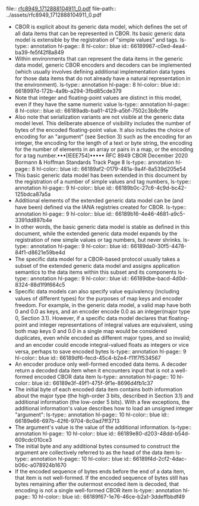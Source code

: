 file:: [rfc8949_1712888104911_0.pdf](../assets/rfc8949_1712888104911_0.pdf)
file-path:: ../assets/rfc8949_1712888104911_0.pdf

- CBOR is explicit about its generic data model, which deﬁnes the set of all data items that can be represented in CBOR. Its basic generic data model is extensible by the registration of "simple values" and tags.
  ls-type:: annotation
  hl-page:: 8
  hl-color:: blue
  id:: 66189967-c0ed-4ea4-ba39-fe5f42f8a849
- Within environments that can represent the data items in the generic data model, generic CBOR encoders and decoders can be implemented (which usually involves deﬁning additional implementation data types for those data items that do not already have a natural representation in the environment). 
  ls-type:: annotation
  hl-page:: 8
  hl-color:: blue
  id:: 6618997d-172b-4a9b-a294-3fbd85cde379
- Note that integer and ﬂoating-point values are distinct in this model, even if they have the same numeric value
  ls-type:: annotation
  hl-page:: 8
  hl-color:: blue
  id:: 66189adb-ba61-4129-a5bf-7502c3b8c9fe
- Also note that serialization variants are not visible at the generic data model level. This deliberate absence of visibility includes the number of bytes of the encoded ﬂoating-point value. It also includes the choice of encoding for an "argument" (see Section 3) such as the encoding for an integer, the encoding for the length of a text or byte string, the encoding for the number of elements in an array or pairs in a map, or the encoding for a tag number.•••[IEEE754]••••• RFC 8949 CBOR December 2020 Bormann & Hoﬀman Standards Track Page 8
  ls-type:: annotation
  hl-page:: 8
  hl-color:: blue
  id:: 66189af2-0179-481a-9a4f-8a539d205e54
- This basic generic data model has been extended in this document by the registration of a number of simple values and tag numbers,
  ls-type:: annotation
  hl-page:: 9
  hl-color:: blue
  id:: 66189b0c-27c6-4c9d-bc42-125bdca87a5a
- Additional elements of the extended generic data model can be (and have been) deﬁned via the IANA registries created for CBOR.
  ls-type:: annotation
  hl-page:: 9
  hl-color:: blue
  id:: 66189b16-4e46-4681-a9c5-3391dd897b4e
- In other words, the basic generic data model is stable as deﬁned in this document, while the extended generic data model expands by the registration of new simple values or tag numbers, but never shrinks.
  ls-type:: annotation
  hl-page:: 9
  hl-color:: blue
  id:: 66189da0-30f5-4478-84f1-d8621e59be4d
- The speciﬁc data model for a CBOR-based protocol usually takes a subset of the extended generic data model and assigns application semantics to the data items within this subset and its components
  ls-type:: annotation
  hl-page:: 9
  hl-color:: blue
  id:: 66189dbe-bacd-4d0d-8324-88d1f9f664c5
- Speciﬁc data models can also specify value equivalency (including values of diﬀerent types) for the purposes of map keys and encoder freedom. For example, in the generic data model, a valid map have both 0 and 0.0 as keys, and an encoder encode 0.0 as an integer(major type 0, Section 3.1). However, if a speciﬁc data model declares that ﬂoating-point and integer representations of integral values are equivalent, using both map keys 0 and 0.0 in a single map would be considered duplicates, even while encoded as diﬀerent major types, and so invalid; and an encoder could encode integral-valued ﬂoats as integers or vice versa, perhaps to save encoded bytes
  ls-type:: annotation
  hl-page:: 9
  hl-color:: blue
  id:: 66189df6-fecd-45c4-b2e4-f11f7f534567
- An encoder produce only well-formed encoded data items. A decoder return a decoded data item when it encounters input that is not a well-formed encoded CBOR data item
  ls-type:: annotation
  hl-page:: 10
  hl-color:: blue
  id:: 66189e3f-49f1-475f-9f1e-8696d4fb1c37
- The initial byte of each encoded data item contains both information about the major type (the high-order 3 bits, described in Section 3.1) and additional information (the low-order 5 bits). With a few exceptions, the additional information's value describes how to load an unsigned integer "argument":
  ls-type:: annotation
  hl-page:: 10
  hl-color:: blue
  id:: 66189e66-697b-42f6-9704-8c0ad7ff3713
- The argument's value is the value of the additional information.
  ls-type:: annotation
  hl-page:: 10
  hl-color:: blue
  id:: 66189e80-d203-48dd-b54d-609cdc010ce3
- The initial byte and any additional bytes consumed to construct the argument are collectively referred to as the head of the data item
  ls-type:: annotation
  hl-page:: 10
  hl-color:: blue
  id:: 66189f4d-2cf2-4dac-b06c-a078924b1670
- If the encoded sequence of bytes ends before the end of a data item, that item is not well-formed. If the encoded sequence of bytes still has bytes remaining after the outermost encoded item is decoded, that encoding is not a single well-formed CBOR item
  ls-type:: annotation
  hl-page:: 10
  hl-color:: blue
  id:: 66189f67-1e76-46ce-b2a1-3ddeffbbdf49